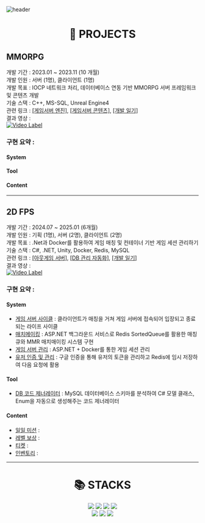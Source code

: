 <div>

  <!--Header-->
  ![header](https://capsule-render.vercel.app/api?type=Waving&color=timeGradient&height=300&section=header&text=Apeirogon99&fontSize=90)
  
</div>

<div>
  <!--Body-->

  <div align="center"> <h1> 📁 PROJECTS </h1> </div>

  ## MMORPG
  개발 기간 : 2023.01 ~ 2023.11 (10 개월) </br>
  개발 인원 : 서버 (1명), 클라이언트 (1명) </br>
  개발 목표 : IOCP 네트워크 처리, 데이터베이스 연동 기반 MMORPG 서버 프레임워크 및 콘텐츠 개발 </br>
  기술 스택 : C++, MS-SQL, Unreal Engine4 </br>
  관련 링크 : [[게임서버 엔진]](https://github.com/Apeirogon99/ApeirogonServerEngine), 
             [[게임서버 콘텐츠]](https://github.com/Apeirogon99/Project_LD_Server),
             [[개발 일기]](https://apeirogon99.tistory.com/category/%5BMMORPG%5D) </br>
  결과 영상 : </br>
  [![Video Label](http://img.youtube.com/vi/V_tvPMT1-Mk/0.jpg)](https://youtu.be/V_tvPMT1-Mk)
  ### 구현 요약 : </br>
  #### System

  #### Tool
  
  #### Content
  
  ------
  ## 2D FPS
  개발 기간 : 2024.07 ~ 2025.01 (6개월) </br>
  개발 인원 : 기획 (1명), 서버 (2명), 클라이언트 (2명) </br>
  개발 목표 : .Net과 Docker를 활용하여 게임 매칭 및 컨테이너 기반 게임 세션 관리하기 </br>
  기술 스택 : C#, .NET, Unity, Docker, Redis, MySQL </br>
  관련 링크 : [[아웃게임 서버]](https://github.com/sulbos-GP/GunShooterOnline/tree/main/GSO_WebServer), 
             [[DB 관리 자동화]](https://github.com/Apeirogon99/SchemaStructor),
             [[개발 일기]](https://apeirogon99.tistory.com/category/%5BSurvival%20Horizion%5D) </br>
  결과 영상 : </br>
  [![Video Label](http://img.youtube.com/vi/444oGjuMZwc/0.jpg)](https://youtu.be/444oGjuMZwc)
  ### 구현 요약 : </br>
  #### System
  - [게임 서버 사이클](https://github.com/sulbos-GP/GunShooterOnline/tree/main/GSO_WebServer) : 클라이언트가 매칭을 거쳐 게임 서버에 접속되어 입장되고 종료되는 라이프 사이클
  - [매치메이킹](https://github.com/sulbos-GP/GunShooterOnline/tree/main/GSO_WebServer/Matchmaker) : ASP.NET 백그라운드 서비스로 Redis SortedQueue를 활용한 매칭큐와 MMR 매치매이킹 시스템 구현 
  - [게임 서버 관리](https://github.com/sulbos-GP/GunShooterOnline/tree/main/GSO_WebServer/GameServerManager) : ASP.NET + Docker를 통한 게임 세션 관리
  - [유저 인증 및 관리](https://github.com/sulbos-GP/GunShooterOnline/tree/main/GSO_WebServer/GsoWebServer) : 구글 인증을 통해 유저의 토큰을 관리하고 Redis에 임시 저장하여 다음 요청에 활용
  #### Tool
  - [DB 코드 제너레이터](https://github.com/Apeirogon99/SchemaStructor) : MySQL 데이터베이스 스키마를 분석하여 C# 모델 클래스, Enum을 자동으로 생성해주는 코드 제너레이터
  #### Content
  - [일일 미션]() : 
  - [레벨 보상]() :
  - [티켓]() :
  - [인벤토리]() : 
  
  ------
  <div align=center><h1>📚 STACKS</h1></div>
  
  <div align=center> 
    <img src="https://img.shields.io/badge/c-A8B9CC?style=for-the-badge&logo=c&logoColor=white"> 
    <img src="https://img.shields.io/badge/c++-00599C?style=for-the-badge&logo=c%2B%2B&logoColor=white">
    <img src="https://img.shields.io/badge/unrealengine-0E1128?style=for-the-badge&logo=unrealengine&logoColor=white">
    <img src="https://img.shields.io/badge/mysql-4479A1?style=for-the-badge&logo=mysql&logoColor=white"> 
    <br>
    <img src="https://img.shields.io/badge/dotnet-512BD4?style=for-the-badge&logo=dotnet&logoColor=white"> 
    <img src="https://img.shields.io/badge/docker-2496ED?style=for-the-badge&logo=docker&logoColor=white">
    <img src="https://img.shields.io/badge/redis-FF4438?style=for-the-badge&logo=redis&logoColor=white">
    <br>
  </div>

  
</div>

